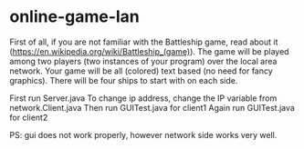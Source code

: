# online-game-lan
First of all, if you are not familiar with the Battleship game, read about it (https://en.wikipedia.org/wiki/Battleship_(game)). The game will be played among two players (two instances of your program) over the local area network. Your game will be all (colored) text based (no need for fancy graphics). There will be four ships to start with on each side.

First run Server.java
To change ip address, change the IP variable from network.Client.java
Then run GUITest.java for client1
Again run GUITest.java for client2


PS: gui does not work properly, however network side works very well. 



